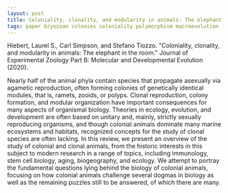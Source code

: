 ```yaml
---
layout: post
title: Coloniality, clonality, and modularity in animals: The elephant in the room
tags: paper bryozoan colonies coloniality polymorphism macroevolution
---
```


Hiebert, Laurel S., Carl Simpson, and Stefano Tiozzo. "Coloniality, clonality, and modularity in animals: The elephant in the room." Journal of Experimental Zoology Part B: Molecular and Developmental Evolution (2020).

Nearly half of the animal phyla contain species that propagate asexually via agametic reproduction, often forming colonies of genetically identical modules, that is, ramets, zooids, or polyps. Clonal reproduction, colony formation, and modular organization have important consequences for many aspects of organismal biology. Theories in ecology, evolution, and development are often based on unitary and, mainly, strictly sexually reproducing organisms, and though colonial animals dominate many marine ecosystems and habitats, recognized concepts for the study of clonal species are often lacking. In this review, we present an overview of the study of colonial and clonal animals, from the historic interests in this subject to modern research in a range of topics, including immunology, stem cell biology, aging, biogeography, and ecology. We attempt to portray the fundamental questions lying behind the biology of colonial animals, focusing on how colonial animals challenge several dogmas in biology as well as the remaining puzzles still to be answered, of which there are many.
